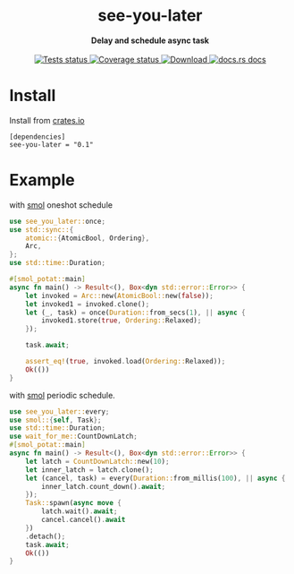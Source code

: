 <h1 align="center">see-you-later</h1>
<div align="center">
  <strong>
    Delay and schedule async task
  </strong>
</div>

<br />

<div align="center">
  <a href="https://github.com/wolf4ood/see-you-later/actions?query=workflow%3ATests">
    <img src="https://github.com/wolf4ood/see-you-later/workflows/Tests/badge.svg"
    alt="Tests status" />
  </a>
  
  <a href="https://coveralls.io/github/wolf4ood/see-you-later?branch=master">
    <img src="https://coveralls.io/repos/github/wolf4ood/see-you-later/badge.svg?branch=master"
    alt="Coverage status" />
  </a>
  <a href="https://crates.io/crates/see-you-later">
    <img src="https://img.shields.io/crates/d/see-you-later.svg?style=flat-square"
      alt="Download" />
  </a>
  <a href="https://docs.rs/see-you-later">
    <img src="https://img.shields.io/badge/docs-latest-blue.svg?style=flat-square"
      alt="docs.rs docs" />
  </a>
  
</div>


# Install


Install from [crates.io](https://crates.io)


```
[dependencies]
see-you-later = "0.1"
```


# Example

with [smol](https://github.com/stjepang/smol) oneshot schedule

```rust
use see_you_later::once;
use std::sync::{
    atomic::{AtomicBool, Ordering},
    Arc,
};
use std::time::Duration;

#[smol_potat::main]
async fn main() -> Result<(), Box<dyn std::error::Error>> {
    let invoked = Arc::new(AtomicBool::new(false));
    let invoked1 = invoked.clone();
    let (_, task) = once(Duration::from_secs(1), || async {
        invoked1.store(true, Ordering::Relaxed);
    });

    task.await;

    assert_eq!(true, invoked.load(Ordering::Relaxed));
    Ok(())
}

```


with [smol](https://github.com/stjepang/smol) periodic schedule.


```rust
use see_you_later::every;
use smol::{self, Task};
use std::time::Duration;
use wait_for_me::CountDownLatch;
#[smol_potat::main]
async fn main() -> Result<(), Box<dyn std::error::Error>> {
    let latch = CountDownLatch::new(10);
    let inner_latch = latch.clone();
    let (cancel, task) = every(Duration::from_millis(100), || async {
        inner_latch.count_down().await;
    });
    Task::spawn(async move {
        latch.wait().await;
        cancel.cancel().await
    })
    .detach();
    task.await;
    Ok(())
}
```
